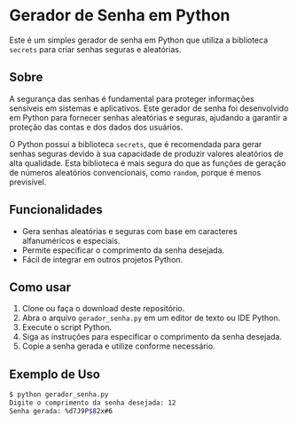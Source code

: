 # Gerador de Senha em Python

Este é um simples gerador de senha em Python que utiliza a biblioteca `secrets` para criar senhas seguras e aleatórias.

## Sobre

A segurança das senhas é fundamental para proteger informações sensíveis em sistemas e aplicativos. Este gerador de senha foi desenvolvido em Python para fornecer senhas aleatórias e seguras, ajudando a garantir a proteção das contas e dos dados dos usuários.

O Python possui a biblioteca `secrets`, que é recomendada para gerar senhas seguras devido à sua capacidade de produzir valores aleatórios de alta qualidade. Esta biblioteca é mais segura do que as funções de geração de números aleatórios convencionais, como `random`, porque é menos previsível.

## Funcionalidades

- Gera senhas aleatórias e seguras com base em caracteres alfanuméricos e especiais.
- Permite especificar o comprimento da senha desejada.
- Fácil de integrar em outros projetos Python.

## Como usar

1. Clone ou faça o download deste repositório.
2. Abra o arquivo `gerador_senha.py` em um editor de texto ou IDE Python.
3. Execute o script Python.
4. Siga as instruções para especificar o comprimento da senha desejada.
5. Copie a senha gerada e utilize conforme necessário.

## Exemplo de Uso

```bash
$ python gerador_senha.py
Digite o comprimento da senha desejada: 12
Senha gerada: %d7J9P$82x#6
